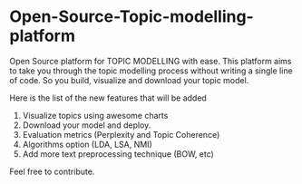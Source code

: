 # Open-Source-Topic-modelling-platform

Open Source platform for TOPIC MODELLING with ease. This platform aims to take you through the topic modelling process without writing a single line of code. So you build, visualize and download your topic model. 


Here is the list of the new features that will be added

1. Visualize topics using awesome charts
2. Download your model and deploy.
3. Evaluation metrics (Perplexity and Topic Coherence)
4. Algorithms option (LDA, LSA, NMI)
5. Add more text preprocessing technique (BOW, etc)

Feel free to contribute. 
